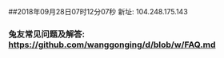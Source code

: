##2018年09月28日07时12分07秒 新址: 104.248.175.143
### 兔友常见问题及解答: https://github.com/wanggonging/d/blob/w/FAQ.md
